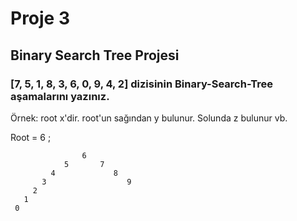 # Proje 3
## Binary Search Tree Projesi

### [7, 5, 1, 8, 3, 6, 0, 9, 4, 2] dizisinin Binary-Search-Tree aşamalarını yazınız.

Örnek: root x'dir. root'un sağından y bulunur. Solunda z bulunur vb.

Root = 6 ;

                    6
                5       7
             4             8
           3                  9
         2
       1
     0
